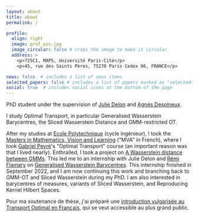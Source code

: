 ```yaml
---
layout: about
title: about
permalink: /

profile:
  align: right
  image: prof_pic.jpg
  image_circular: false # crops the image to make it circular
  address: >
    <p>725C1, MAP5, Université Paris-Cité</p>
    <p>45, rue des Saints Pères, 75270 Paris Cedex 06, FRANCE</p>

news: false  # includes a list of news items
selected_papers: false # includes a list of papers marked as "selected={true}"
social: true  # includes social icons at the bottom of the page
---
```


PhD student under the supervision of [Julie Delon](https://judelo.github.io/)
and [Agnès Desolneux](https://desolneux.perso.math.cnrs.fr/).

I study Optimal Transport, in particular Generalised Wasserstein Barycentres,
the Sliced Wasserstein Distance and GMM-restricted OT. 

After my studies at [Ecole Polytechnique](https://www.polytechnique.edu/) (cycle
ingénieur), I took the [Masters in Mathematics, Vision and
Learning](https://www.master-mva.com/) ("MVA" in French), where I took [Gabriel
Peyré](http://www.gpeyre.com/)'s "Optimal Transport" course (an important reason
was that I lived nearly). Enthralled, I took a project on [A Wasserstein
distance between
GMMs](https://hal.archives-ouvertes.fr/hal-02178204v4/document). This led me to
an internship with Julie Delon and [Rémi
Flamary](https://remi.flamary.com/index.fr.html) on [Generalised Wasserstein
Barycentres](https://arxiv.org/pdf/2105.09755.pdf). This internship finished in
September 2022, and I am now continuing this work and branching back to GMM-OT
and Sliced Wasserstein during my PhD. I am also interested in barycentres of
measures, variants of Sliced Wasserstein, and Reproducing Kernel Hilbert Spaces.

Pour ma soutenance de thèse, j'ai préparé une [introduction vulgarisée au
Transport Optimal en
Français](https://eloitanguy.github.io/assets/pdf/vulgarisation_ot.pdf), qui se
veut accessible au plus grand public.
